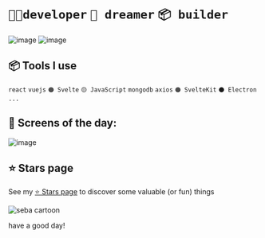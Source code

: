 # `👨‍💻developer` `🦄 dreamer` `📦 builder`

![image](https://user-images.githubusercontent.com/51968463/161837073-1c209ac9-b9bf-4e7b-a139-9100690ead3b.png)
![image](https://user-images.githubusercontent.com/51968463/161837218-21de69b8-8795-4931-9aa9-2fe7ea45e3f5.png)


## 📦 Tools I use

`react` `vuejs` `🟠 Svelte` `🟡 JavaScript` `mongodb` `axios` `🟠 SvelteKit` `⚫ Electron` `...`

## 🎲 Screens of the day:

![image](https://user-images.githubusercontent.com/51968463/163712120-3fbdfeab-cbab-419e-97e8-f1996094d152.png)

## ⭐ Stars page

See my [⭐ Stars page](https://github.com/gnatson?tab=stars) to discover some valuable (or fun) things

![seba cartoon](https://user-images.githubusercontent.com/51968463/188311223-e5fa42ae-5f33-4064-b7b1-859f93756f37.png)

have a good day!
